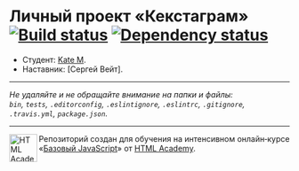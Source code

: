 # Личный проект «Кекстаграм» [![Build status][travis-image]][travis-url] [![Dependency status][dependency-image]][dependency-url]

* Студент: [Kate M](https://up.htmlacademy.ru/javascript/6/user/70920).
* Наставник: [Сергей Вейт].

---

_Не удаляйте и не обращайте внимание на папки и файлы:_<br>
_`bin`, `tests`, `.editorconfig`, `.eslintignore`, `.eslintrc`, `.gitignore`, `.travis.yml`, `package.json`._

---

<a href="https://htmlacademy.ru/intensive/javascript"><img align="left" width="50" height="50" title="HTML Academy" src="https://up.htmlacademy.ru/static/img/intensive/javascript/logo-for-github.svg"></a>

Репозиторий создан для обучения на интенсивном онлайн‑курсе «[Базовый JavaScript](https://htmlacademy.ru/intensive/javascript)» от [HTML Academy](https://htmlacademy.ru).

[travis-image]: https://travis-ci.org/htmlacademy-javascript/70920-kekstagram.svg?branch=master
[travis-url]: https://travis-ci.org/htmlacademy-javascript/70920-kekstagram
[dependency-image]: https://david-dm.org/htmlacademy-javascript/70920-kekstagram.svg?style=flat-square
[dependency-url]: https://david-dm.org/htmlacademy-javascript/70920-kekstagram
